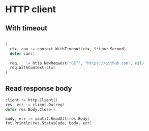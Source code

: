 HTTP client
====

## With timeout

```go

{
  ctx, can := context.WithTimeout(ctx, 5*time.Second)
  defer can()
  
  req, _ := http.NewRequest("GET", "https://github.com", nil)
  req.WithContext(ctx)
}
```

## Read response body

```go
client := http.Client{}
res, err := client.Do(req)
defer res.Body.Close()

body, err := ioutil.ReadAll(res.Body)
fmt.Println(res.StatusCode, body, err)
```
